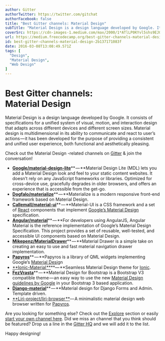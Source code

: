 ```yaml
---
author: Gitter
authorTwitter: https://twitter.com/gitchat
authorFacebook: false
title: "Best Gitter channels: Material Design"
subTitle: "Material Design is a design language developed by Google. It consists of specifications for a unified system of visual, motion, and inter..."
coverSrc: https://cdn-images-1.medium.com/max/2000/1*ATlLP0KYvl5shs9EJOOejg.png
url: https://medium.freecodecamp.org/best-gitter-channels-material-design-2b137171083f
id: best-gitter-channels-material-design-2b137171083f
date: 2016-03-08T13:08:49.571Z
tags: [
  "Design",
  "Material Design",
  "Web Design"
]
---
```

# Best Gitter channels: Material Design

Material Design is a design language developed by Google. It consists of specifications for a unified system of visual, motion, and interaction design that adapts across different devices and different screen sizes. Material design is multidimensional in its ability to communicate and react to user’s actions — it has been developed for the purpose of providing a consistent and unified user experience, both functional and aesthetically pleasing.

Check out the Material Design -related channels on [Gitter](https://gitter.im/) & join the conversation!

*   [**Google/material-design-lite**](https://gitter.im/google/material-design-lite?utm_source=blog&utm_medium=content&utm_campaign=material)** — **Material Design Lite (MDL) lets you add a Material Design look and feel to your static content websites. It doesn’t rely on any JavaScript frameworks or libraries. Optimized for cross-device use, gracefully degrades in older browsers, and offers an experience that is accessible from the get-go.
*   [**Dogfalo/materialize**](https://gitter.im/Dogfalo/materialize?utm_source=blog&utm_medium=content&utm_campaign=material)** — **Materialize is a modern responsive front-end framework based on Material Design.
*   [**Callemall/material-ui**](https://gitter.im/callemall/material-ui?utm_source=blog&utm_medium=content&utm_campaign=material)** — **Material-UI is a CSS framework and a set of [React](http://facebook.github.io/react/) components that implement [Google’s Material Design](https://www.google.com/design/spec/material-design/introduction.html) specification.
*   [**Angular/material**](https://gitter.im/angular/material?utm_source=blog&utm_medium=content&utm_campaign=material)** — **For developers using AngularJS, Angular Material is the reference implementation of Google’s Material Design Specification. This project provides a set of reusable, well-tested, and accessible UI components based on Material Design.
*   [**Mikepenz/MaterialDrawer**](https://gitter.im/mikepenz/MaterialDrawer?utm_source=blog&utm_medium=content&utm_campaign=material)** — **Material Drawer is a simple take on creating an easy to use and fast material navigation drawer implementation.
*   [**Papyros**](https://gitter.im/papyros/qml-material?utm_source=blog&utm_medium=content&utm_campaign=material)** — **Papyros is a library of QML widgets implementing Google’s [Material Desig](https://www.google.com/design/spec)n
*   [**Ionic-Material **](https://gitter.im/zachsoft/Ionic-Material?utm_source=blog&utm_medium=content&utm_campaign=material)**— **Seamless Material Design theme for [Ionic](http://ionicmaterial.com).
*   [**FezVrasta**](https://gitter.im/FezVrasta/bootstrap-material-design?utm_source=blog&utm_medium=content&utm_campaign=material)** — **Material Design for Bootstrap is a Bootstrap V3 compatible theme — an easy way to use the new [Material Design guidelines by Google](http://www.google.com/design/spec/material-design/introduction.html) in your Bootstrap 3 based application.
*   [**Django-material**](https://gitter.im/viewflow/django-material?utm_source=blog&utm_medium=content&utm_campaign=material)** — **Material design for Django Forms and Admin. Template driven.
*   [**Liri-project/liri-browser **](https://gitter.im/liri-project/liri-browser?utm_source=blog&utm_medium=content&utm_campaign=material)— A minimalistic material design web browser written for [Papyros](https://github.com/papyros/).

Are you looking for something else? Check out the [Explore](https://gitter.im/explore/tags/javascript,php,ruby) section or easily [start your own channel here](https://gitter.im/home#createroom). Did we miss an channel that you think should be featured? Drop us a line in the [Gitter HQ](https://gitter.im/gitterHQ/gitter) and we will add it to the list.

Happy designing!








